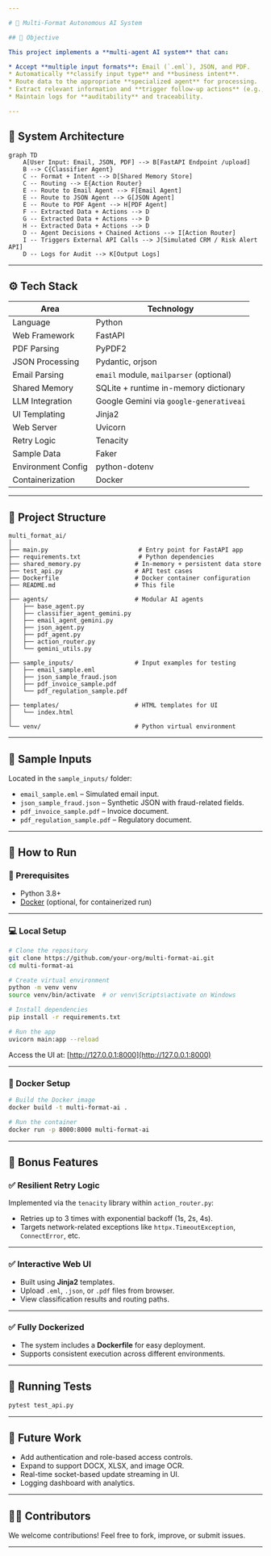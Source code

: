 ```yaml
---

# 🚀 Multi-Format Autonomous AI System

## 📌 Objective

This project implements a **multi-agent AI system** that can:

* Accept **multiple input formats**: Email (`.eml`), JSON, and PDF.
* Automatically **classify input type** and **business intent**.
* Route data to the appropriate **specialized agent** for processing.
* Extract relevant information and **trigger follow-up actions** (e.g., external API calls).
* Maintain logs for **auditability** and traceability.

---
```


## 🧠 System Architecture

```mermaid
graph TD
    A[User Input: Email, JSON, PDF] --> B[FastAPI Endpoint /upload]
    B --> C{Classifier Agent}
    C -- Format + Intent --> D[Shared Memory Store]
    C -- Routing --> E{Action Router}
    E -- Route to Email Agent --> F[Email Agent]
    E -- Route to JSON Agent --> G[JSON Agent]
    E -- Route to PDF Agent --> H[PDF Agent]
    F -- Extracted Data + Actions --> D
    G -- Extracted Data + Actions --> D
    H -- Extracted Data + Actions --> D
    D -- Agent Decisions + Chained Actions --> I[Action Router]
    I -- Triggers External API Calls --> J[Simulated CRM / Risk Alert API]
    D -- Logs for Audit --> K[Output Logs]
```

---

## ⚙️ Tech Stack

| Area               | Technology                              |
| ------------------ | --------------------------------------- |
| Language           | Python                                  |
| Web Framework      | FastAPI                                 |
| PDF Parsing        | PyPDF2                                  |
| JSON Processing    | Pydantic, orjson                        |
| Email Parsing      | `email` module, `mailparser` (optional) |
| Shared Memory      | SQLite + runtime in-memory dictionary   |
| LLM Integration    | Google Gemini via `google-generativeai` |
| UI Templating      | Jinja2                                  |
| Web Server         | Uvicorn                                 |
| Retry Logic        | Tenacity                                |
| Sample Data        | Faker                                   |
| Environment Config | python-dotenv                           |
| Containerization   | Docker                                  |

---

## 📁 Project Structure

```
multi_format_ai/
│
├── main.py                         # Entry point for FastAPI app
├── requirements.txt                # Python dependencies
├── shared_memory.py               # In-memory + persistent data store
├── test_api.py                    # API test cases
├── Dockerfile                     # Docker container configuration
├── README.md                      # This file
│
├── agents/                        # Modular AI agents
│   ├── base_agent.py
│   ├── classifier_agent_gemini.py
│   ├── email_agent_gemini.py
│   ├── json_agent.py
│   ├── pdf_agent.py
│   ├── action_router.py
│   └── gemini_utils.py
│
├── sample_inputs/                 # Input examples for testing
│   ├── email_sample.eml
│   ├── json_sample_fraud.json
│   ├── pdf_invoice_sample.pdf
│   └── pdf_regulation_sample.pdf
│
├── templates/                     # HTML templates for UI
│   └── index.html
│
└── venv/                          # Python virtual environment
```

---

## 🧪 Sample Inputs

Located in the `sample_inputs/` folder:

* `email_sample.eml` – Simulated email input.
* `json_sample_fraud.json` – Synthetic JSON with fraud-related fields.
* `pdf_invoice_sample.pdf` – Invoice document.
* `pdf_regulation_sample.pdf` – Regulatory document.

---

## 🧰 How to Run

### 🔧 Prerequisites

* Python 3.8+
* [Docker](https://www.docker.com/) (optional, for containerized run)

---

### 💻 Local Setup

```bash
# Clone the repository
git clone https://github.com/your-org/multi-format-ai.git
cd multi-format-ai

# Create virtual environment
python -m venv venv
source venv/bin/activate  # or venv\Scripts\activate on Windows

# Install dependencies
pip install -r requirements.txt

# Run the app
uvicorn main:app --reload
```

Access the UI at: [http://127.0.0.1:8000](http://127.0.0.1:8000)

---

### 🐳 Docker Setup

```bash
# Build the Docker image
docker build -t multi-format-ai .

# Run the container
docker run -p 8000:8000 multi-format-ai
```

---

## 🌟 Bonus Features

### ✅ Resilient Retry Logic

Implemented via the `tenacity` library within `action_router.py`:

* Retries up to 3 times with exponential backoff (1s, 2s, 4s).
* Targets network-related exceptions like `httpx.TimeoutException`, `ConnectError`, etc.

---

### ✅ Interactive Web UI

* Built using **Jinja2** templates.
* Upload `.eml`, `.json`, or `.pdf` files from browser.
* View classification results and routing paths.

---

### ✅ Fully Dockerized

* The system includes a **Dockerfile** for easy deployment.
* Supports consistent execution across different environments.

---

## 🧪 Running Tests

```bash
pytest test_api.py
```

---

## 🔮 Future Work

* Add authentication and role-based access controls.
* Expand to support DOCX, XLSX, and image OCR.
* Real-time socket-based update streaming in UI.
* Logging dashboard with analytics.

---

## 👨‍💻 Contributors

We welcome contributions! Feel free to fork, improve, or submit issues.

---


